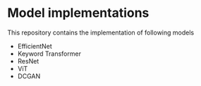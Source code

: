 # Model implementations

This repository contains the implementation of following models

- EfficientNet
- Keyword Transformer
- ResNet
- ViT
- DCGAN